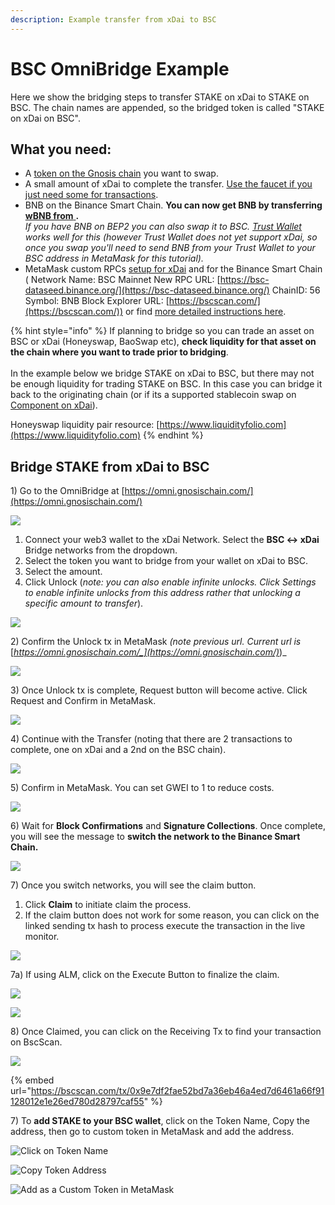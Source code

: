 ```yaml
---
description: Example transfer from xDai to BSC
---
```


# BSC OmniBridge Example

Here we show the bridging steps to transfer STAKE on xDai to STAKE on BSC. The chain names are appended, so the bridged token is called "STAKE on xDai on BSC".

## What you need:

* A [token on the Gnosis chain](https://blockscout.com/xdai/mainnet/bridged-tokens/eth) you want to swap.
* A small amount of xDai to complete the transfer. [Use the faucet if you just need some for transactions](https://blockscout.com/xdai/mainnet/faucet).
* BNB on the Binance Smart Chain. **You can now get BNB by transferring** [**wBNB from** ](wbnb-auto-conversion-to-bnb.md)**.**\
  _If you have BNB on BEP2 you can also swap it to BSC._ [_Trust Wallet_](https://trustwallet.com/) _works well for this (however Trust Wallet does not yet support xDai, so once you swap you'll need to send BNB from your Trust Wallet to your BSC address in MetaMask for this tutorial)._
* MetaMask custom RPCs [setup for xDai](../../../wallets/metamask/metamask-setup.md) and for the Binance Smart Chain ( Network Name: BSC Mainnet New RPC URL: [https://bsc-dataseed.binance.org/](https://bsc-dataseed.binance.org/) ChainID: 56 Symbol: BNB Block Explorer URL: [https://bscscan.com/](https://bscscan.com/)) or find [more detailed instructions here](https://docs.binance.org/smart-chain/wallet/metamask.html).

{% hint style="info" %}
If planning to bridge so you can trade an asset on BSC or xDai (Honeyswap, BaoSwap etc), **check liquidity for that asset on the chain where you want to trade prior to bridging**. \
\
In the example below we bridge STAKE on xDai to BSC, but there may not be enough liquidity for trading STAKE on BSC. In this case you can bridge it back to the originating chain (or if its a supported stablecoin swap on [Component on xDai](https://xdai.component.finance/)).&#x20;

Honeyswap liquidity pair resource: [https://www.liquidityfolio.com](https://www.liquidityfolio.com)
{% endhint %}

## Bridge STAKE from xDai to BSC

1\) Go to the OmniBridge at [https://omni.gnosischain.com/](https://omni.gnosischain.com/)

![](../../../../.gitbook/assets/bsc-1.png)

1. Connect your web3 wallet to the xDai Network. Select the **BSC <-> xDai** Bridge networks from the dropdown.
2. Select the token you want to bridge from your wallet on xDai to BSC.
3. Select the amount.
4. Click Unlock (_note: you can also enable infinite unlocks. Click Settings to enable infinite unlocks from this address rather that unlocking a specific amount to transfer_).

![](../../../../.gitbook/assets/bsc2.png)

2\) Confirm the Unlock tx in MetaMask _(note previous url. Current url is_ [_https://omni.gnosischain.com/_](https://omni.gnosischain.com/)_)_

![](../../../../.gitbook/assets/bsc-3.png)

3\) Once Unlock tx is complete, Request button will become active. Click Request and Confirm in MetaMask.

![](../../../../.gitbook/assets/request.png)

4\) Continue with the Transfer (noting that there are 2 transactions to complete, one on xDai and a 2nd on the BSC chain).

![](../../../../.gitbook/assets/bsc-confirm-1.png)

5\) Confirm in MetaMask. You can set GWEI to 1 to reduce costs.

![](<../../../../.gitbook/assets/confirm-2 (1).png>)

6\) Wait for **Block Confirmations** and **Signature Collections**. Once complete, you will see the message to **switch the network to the Binance Smart Chain.**

![](<../../../../.gitbook/assets/img4 (1).png>)

7\) Once you switch networks, you will see the claim button.

1. Click **Claim** to initiate claim the process.&#x20;
2. If the claim button does not work for some reason, you can click on the linked sending tx hash to process execute the transaction in the live monitor.

![](../../../../.gitbook/assets/img5.png)

7a) If using ALM, click on the Execute Button to finalize the claim.

![](<../../../../.gitbook/assets/alm1 (1) (1) (1) (2) (2) (2) (2) (2) (2) (2) (2).png>)

![](../../../../.gitbook/assets/alm2.png)

8\) Once Claimed, you can click on the Receiving Tx to find your transaction on BscScan.

![](../../../../.gitbook/assets/receiving.png)

{% embed url="https://bscscan.com/tx/0x9e7df2fae52bd7a36eb46a4ed7d6461a66f91128012e1e26ed780d28797caf55" %}

7\) To **add STAKE to your BSC wallet**, click on the Token Name, Copy the address, then go to custom token in MetaMask and add the address.

![Click on Token Name](../../../../.gitbook/assets/tokenname.png)

![Copy Token Address](../../../../.gitbook/assets/tokenaddress.png)

![Add as a Custom Token in MetaMask](../../../../.gitbook/assets/tokentomm.png)

